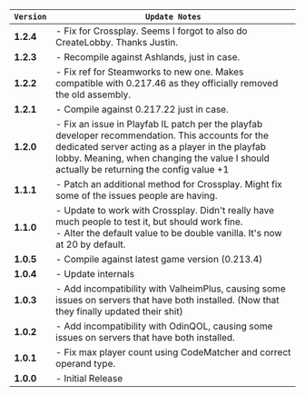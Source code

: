 | `Version` | `Update Notes`                                                                                                                                                                                                                                   |
|-----------|--------------------------------------------------------------------------------------------------------------------------------------------------------------------------------------------------------------------------------------------------|
| **1.2.4** | - Fix for Crossplay. Seems I forgot to also do CreateLobby. Thanks Justin.                                                                                                                                                                       |
| **1.2.3** | - Recompile against Ashlands, just in case.                                                                                                                                                                                                      |
| **1.2.2** | - Fix ref for Steamworks to new one. Makes compatible with 0.217.46 as they officially removed the old assembly.                                                                                                                                 |
| **1.2.1** | - Compile against 0.217.22 just in case.                                                                                                                                                                                                         |
| **1.2.0** | - Fix an issue in Playfab IL patch per the playfab developer recommendation. This accounts for the dedicated server acting as a player in the playfab lobby. Meaning, when changing the value I should actually be returning the config value +1 |
| **1.1.1** | - Patch an additional method for Crossplay. Might fix some of the issues people are having.                                                                                                                                                      |
| **1.1.0** | - Update to work with Crossplay. Didn't really have much people to test it, but should work fine.<br/> - Alter the default value to be double vanilla. It's now at 20 by default.                                                                |
| **1.0.5** | - Compile against latest game version (0.213.4)                                                                                                                                                                                                  |
| **1.0.4** | - Update internals                                                                                                                                                                                                                               |
| **1.0.3** | - Add incompatibility with ValheimPlus, causing some issues on servers that have both installed. (Now that they finally updated their shit)                                                                                                      |
| **1.0.2** | - Add incompatibility with OdinQOL, causing some issues on servers that have both installed.                                                                                                                                                     |
| **1.0.1** | - Fix max player count using CodeMatcher and correct operand type.                                                                                                                                                                               |
| **1.0.0** | - Initial Release                                                                                                                                                                                                                                |